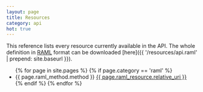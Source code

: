 ```yaml
---
layout: page
title: Resources
category: api
hot: true
---
```


This reference lists every resource currently available in the API. The whole definition in [RAML](http://raml.org/) format can be downloaded [here]({{ '/resources/api.raml' | prepend: site.baseurl }}).

<ul id="resource-list">
  {% for page in site.pages %}
    {% if page.category == 'raml' %}
      <li class="resource-entry">
        <span class="label label-default">{{ page.raml_method.method }}</span>
        <a href="{{ page.url | prepend: site.baseurl }}">{{ page.raml_resource.relative_uri }}</a>
      </li>
    {% endif %}
  {% endfor %}
</ul>
